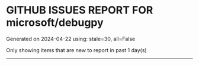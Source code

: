 
# GITHUB ISSUES REPORT FOR microsoft/debugpy


Generated on 2024-04-22 using: stale=30, all=False


Only showing items that are new to report in past 1 day(s)


---
